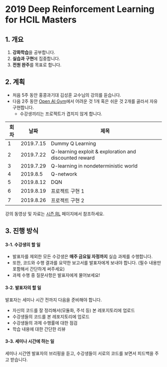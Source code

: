 # 2019 Deep Reinforcement Learning for HCIL Masters

## 1. 개요

1. **강화학습**을 공부합니다.
2. **실습과 구현**에 집중합니다.
3. **전원 완주**를 목표로 합니다.

## 2. 계획

* 처음 5주 동안 홍콩과기대 김성훈 교수님의 강의를 듣습니다.
* 다음 2주 동안 [Open AI Gym](https://gym.openai.com/envs/Acrobot-v1/)에서 어려운 것 1개 혹은 쉬운 것 2개를 골라서 자유 구현합니다.
    * 수강생끼리는 프로젝트가 겹치지 않게 합니다.
    
회차 | 날짜 | 제목
-----|-----|------
1 | 2019.7.15 | Dummy Q Learning
2 | 2019.7.22 | Q-learning exploit & exploration and discounted reward
3 | 2019.7.29 | Q-learning in nondeterministic world
4 | 2019.8.5 | Q-network
5 | 2019.8.12 | DQN
6 | 2019.8.19 | 프로젝트 구현 1
7 | 2019.8.26 | 프로젝트 구현 2

강의 동영상 및 자료는 [시즌 RL](https://hunkim.github.io/ml/) 페이지에서 참조하세요.

## 3. 진행 방식

#### 3-1. 수강생의 할 일

* 발표자를 제외한 모든 수강생은 **매주 금요일 자정까지** 실습 과제를 수행합니다.
* 또한, 코드와 수행 결과를 요약한 보고서를 발표자에게 보내야 합니다. (필수 내용만 포함해서 간단하게 써주세요)
* 과제 수행 중 질문사항은 발표자에게 물어보세요!
    
#### 3-2. 발표자의 할 일 

발표자는 세미나 시간 전까지 다음을 준비해야 합니다.

* 자신의 코드를 잘 정리해서(모듈화, 주석 등) 본 레포지토리에 업로드
* 수강생들의 코드를 본 레포지토리에 업로드
* 수강생들의 과제 수행률에 대한 점검
* 학습 내용에 대한 간단한 리뷰

#### 3-3. 세미나 시간에 하는 일 

세미나 시간엔 발표자의 브리핑을 듣고, 수강생들이 서로의 코드를 보면서 피드백을 주고 받습니다.


